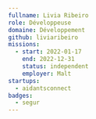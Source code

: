 ```yaml
---
fullname: Livia Ribeiro
role: Développeuse
domaine: Développement
github: liviaribeiro
missions:
  - start: 2022-01-17
    end: 2022-12-31
    status: independent
    employer: Malt
startups:
  - aidantsconnect
badges:
  - segur
---
```


